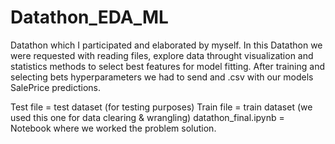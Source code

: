 # Datathon_EDA_ML
Datathon which I participated and elaborated by myself. 
In this Datathon we were requested with reading files, explore data throught visualization and statistics methods to select best features for model fitting. 
After training and selecting bets hyperparameters we had to send and .csv with our models SalePrice predictions.

Test file = test dataset (for testing purposes)
Train file = train dataset (we used this one for data clearing & wrangling)
datathon_final.ipynb = Notebook where we worked the problem solution.